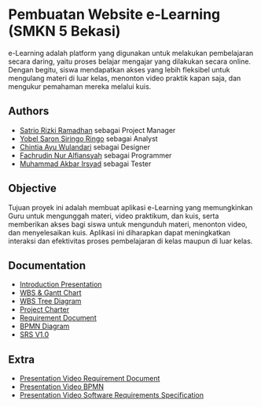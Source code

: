 # Pembuatan Website e-Learning (SMKN 5 Bekasi)
e-Learning adalah platform yang digunakan untuk melakukan pembelajaran secara daring, yaitu proses belajar mengajar yang dilakukan secara online. Dengan begitu, siswa mendapatkan akses yang lebih fleksibel untuk mengulang materi di luar kelas, menonton video praktik kapan saja, dan mengukur pemahaman mereka melalui kuis.

## Authors
- [Satrio Rizki Ramadhan](https://github.com/satriorizki) sebagai Project Manager
- [Yobel Saron Siringo Ringo](https://github.com/yobelsaron) sebagai Analyst
- [Chintia Ayu Wulandari](https://github.com/chintiaayw) sebagai Designer
- [Fachrudin Nur Alfiansyah](https://github.com/aalffi) sebagai Programmer
- [Muhammad Akbar Irsyad](https://github.com/416Akbr) sebagai Tester
  
## Objective
Tujuan proyek ini adalah membuat aplikasi e-Learning yang memungkinkan Guru untuk mengunggah materi, video praktikum, dan kuis, serta memberikan akses bagi siswa untuk mengunduh materi, menonton video, dan menyelesaikan kuis. Aplikasi ini diharapkan dapat meningkatkan interaksi dan efektivitas proses pembelajaran di kelas maupun di luar kelas.

## Documentation
- [Introduction Presentation](https://drive.google.com/file/d/16oTBwxtsOgiQxPYg2LheQyYjCTPaUhoU/view?usp=drive_link)
- [WBS & Gantt Chart](https://docs.google.com/spreadsheets/d/1qxVqCOIKYR9oYlGlptpH-aoghS49cNOz/edit?usp=drive_link&ouid=100738975210553555002&rtpof=true&sd=true)
- [WBS Tree Diagram](https://drive.google.com/file/d/1IahD97qnzG0b-lYVzzHYze-buSpngixE/view?usp=drive_link)
- [Project Charter](https://drive.google.com/file/d/1e3rlNO2rb3zUD1cQYE3ZSUEvdnyZppxE/view?usp=drive_link)
- [Requirement Document](https://drive.google.com/file/d/1vkPTGRYtbROhh9qKkkVpikkZYpBRtsVY/view?usp=drive_link)
- [BPMN Diagram](https://drive.google.com/file/d/1BCVHVWBR85km-L0vYUA5yCKqtyTp5YPw/view?usp=drive_link)
- [SRS V1.0](https://drive.google.com/file/d/15BnulFhbKi7JptupcYUdcsloTM0rzBCW/view?usp=drive_link)

## Extra
- [Presentation Video Requirement Document](https://drive.google.com/file/d/1iWHYI0Kj6oq0MMSTlOVWjXwDnE-IiNGO/view?usp=drive_link)
- [Presentation Video BPMN](https://drive.google.com/file/d/1iN1N6B9Zn60qW_EheyJ9s8jSK_TRVAD4/view?usp=sharing)
- [Presentation Video Software Requirements Specification](https://drive.google.com/file/d/1tTXcYuwb9ZnuMDa5Q1mqVm7a-v4JN0rB/view?usp=sharing)
